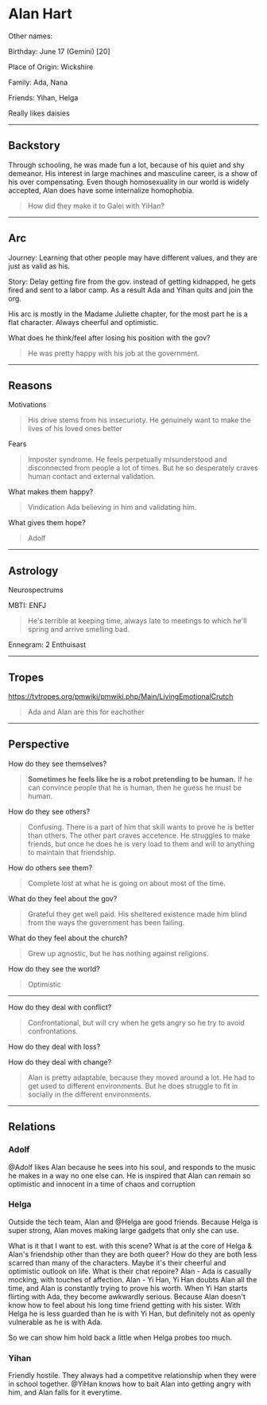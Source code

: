 # Alan Hart

Other names:

Birthday: June 17 (Gemini) [20]

Place of Origin: Wickshire

Family: Ada, Nana

Friends: Yihan, Helga

Really likes daisies

------

## Backstory

Through schooling, he was made fun a lot, because of his quiet and shy demeanor. His interest in large machines and masculine career, is a show of his over compensating. Even though homosexuality in our world is widely accepted, Alan does have some internalize homophobia. 

>  How did they make it to Galei with YiHan?

---

## Arc

Journey: Learning that other people may have different values, and they are just as valid as his.

Story: Delay getting fire from the gov. instead of getting kidnapped, he gets fired and sent to a labor camp. As a result Ada and Yihan quits and join the org.

His arc is mostly in the Madame Juliette chapter, for the most part he is a flat character. Always cheerful and optimistic. 

What does he think/feel after losing his position with the gov?

> He was pretty happy with his job at the government. 

------

## Reasons

Motivations

> His drive stems from his insecurioty.
> He genuinely want to make the lives of his loved ones better

Fears

> Imposter syndrome. He feels perpetually misunderstood and disconnected from people a lot of times. But he so desperately craves human contact and external validation.

What makes them happy?

> Vindication
> Ada believing in him and validating him.

What gives them hope?

> Adolf

------

## Astrology

Neurospectrums

> 

MBTI: ENFJ 

> He's terrible at keeping time, always late to meetings to which he'll spring and arrive smelling bad.

Ennegram: 2 Enthuisast

------

## Tropes

https://tvtropes.org/pmwiki/pmwiki.php/Main/LivingEmotionalCrutch

> Ada and Alan are this for eachother

------

## Perspective

How do they see themselves?

> **Sometimes he feels like he is a robot pretending to be human.** If he can convince people that he is human, then he guess he must be human.

How do they see others?

> Confusing. There is a part of him that skill wants to prove he is better than others.
> The other part craves accetence. He struggles to make friends, but once he does he is very load to them and will to anything to maintain that friendship.

How do others see them?

> Complete lost at what he is going on about most of the time.

What do they feel about the gov?

> Grateful they get well paid. His sheltered existence made him blind from the ways the government has been failing.

What do they feel about the church?

> Grew up agnostic, but he has nothing against religions.

How do they see the world?

> Optimistic

------

How do they deal with conflict?

> Confrontational, but will cry when he gets angry so he try to avoid confrontations. 

How do they deal with loss?

> 

How do they deal with change?

>Alan is pretty adaptable, because they moved around a lot. He had to get used to different environments. But he does struggle to fit in socially in the different environments. 

---

## Relations

### Adolf
@Adolf likes Alan because he sees into his soul, and responds to the music he makes in a way no one else can. He is inspired that Alan can remain so optimistic and innocent in a time of chaos and corruption 

### Helga
Outside the tech team, Alan and @Helga are good friends. Because Helga is super strong, Alan moves making large gadgets that only she can use.

What is it that I want to est. with this scene? What is at the core of Helga & Alan's friendship other than they are both queer? How do they are both less scarred than many of the characters. Maybe it's their cheerful and optimistic outlook on life. What is their chat repoire? Alan - Ada is casually mocking, with touches of affection. Alan - Yi Han, Yi Han doubts Alan all the time, and Alan is constantly trying to prove his worth. When Yi Han starts flirting with Ada, they become awkwardly serious. Because Alan doesn't know how to feel about his long time friend getting with his sister. With Helga he is less guarded than he is with Yi Han, but definitely not as openly vulnerable as he is with Ada. 

So we can show him hold back a little when Helga probes too much.

### Yihan
Friendly hostile. They always had a competitve relationship when they were in school together. @YiHan knows how to bait Alan into getting angry with him, and Alan falls for it everytime.